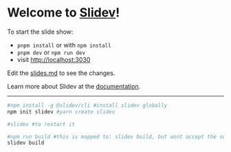 # Welcome to [Slidev](https://github.com/slidevjs/slidev)!

To start the slide show:

- `pnpm install` or with `npm install`
- `pnpm dev` or `npm run dev`
- visit <http://localhost:3030>

Edit the [slides.md](./slides.md) to see the changes.

Learn more about Slidev at the [documentation](https://sli.dev/).

---

```sh
#npm install -g @slidev/cli #install slidev globally
npm init slidev #yarn create slidev

#slidev #to restart it
```

```sh
#npm run build #this is mapped to: slidev build, but wont accept the subroute for github pages
slidev build
```